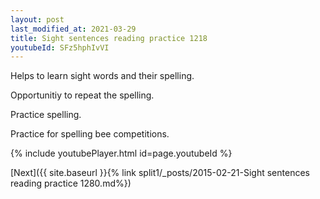 ```yaml
---
layout: post
last_modified_at: 2021-03-29
title: Sight sentences reading practice 1218
youtubeId: SFz5hphIvVI
---
```

 
 
Helps to learn sight words and their spelling.

Opportunitiy to repeat the spelling. 

Practice spelling. 
 
Practice for spelling bee competitions. 
 
{% include youtubePlayer.html id=page.youtubeId %}
 
 

[Next]({{ site.baseurl }}{% link  split1/_posts/2015-02-21-Sight sentences reading practice 1280.md%})
 
